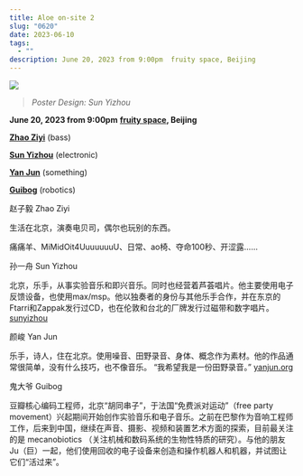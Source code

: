 ```yaml
---
title: Aloe on-site 2
slug: "0620"
date: 2023-06-10
tags:
  - ""
description: June 20, 2023 from 9:00pm  fruity space, Beijing
---
```

![](/images/uploads/aloe-on-site2.jpg)

> *Poster Design: Sun Yizhou*

**June 20, 2023 from 9:00pm**  **[fruity space](https://www.google.com.hk/maps/place/%EF%BD%86%EF%BC%B2%EF%BC%B5%EF%BC%A9%EF%BC%B4%EF%BC%B9%EF%BC%B3%EF%BC%B0%EF%BC%A1%EF%BC%A3%EF%BC%A5/@39.92591,116.41061,15z/data=!4m6!3m5!1s0x35f05329d523e1f1:0xd96cb6b2f243002d!8m2!3d39.92591!4d116.41061!16s%2Fg%2F11swvk2th8?entry=ttu), Beijing**

**[Zhao Ziyi](https://www.youtube.com/watch?v=MzrhNsOcrgw&t=3s)** (bass)

**[Sun Yizhou](https://www.youtube.com/watch?v=d9OFKR8y-CM&t=391s)** (electronic)

**[Yan Jun](https://www.youtube.com/watch?v=KXMvTpCn7fw&t=1329s)** (something)

**[Guibog](https://www.youtube.com/watch?v=p95xX0FSnWA&t=1198s)** (robotics)

赵子毅 Zhao Ziyi

生活在北京，演奏电贝司，偶尔也玩别的东西。

痛痛羊、MiMidOit4UuuuuuuU、日常、ao椅、夺命100秒、开涩露……

孙一舟 Sun Yizhou

北京，乐手，从事实验音乐和即兴音乐。同时也经营着芦荟唱片。他主要使用电子反馈设备，也使用max/msp。他以独奏者的身份与其他乐手合作，并在东京的Ftarri和Zappak发行过CD，也在伦敦和台北的厂牌发行过磁带和数字唱片。[sunyizhou](https://sunyizhou.org)

颜峻 Yan Jun

乐手，诗人，住在北京。使用噪音、田野录音、身体、概念作为素材。他的作品通常很简单，没有什么技巧，也不像音乐。 “我希望我是一份田野录音。” [yanjun.org](https://yanjun.org)

鬼大爷 Guibog

豆瓣核心编码工程师，北京“胡同串子”，于法国“免费派对运动”（free party movement）兴起期间开始创作实验音乐和电子音乐。之前在巴黎作为音响工程师工作，后来到中国，继续在声音、摄影、视频和装置艺术方面的探索，目前最关注的是 mecanobiotics （关注机械和数码系统的生物性特质的研究）。与他的朋友Ju（巨）一起，他们使用回收的电子设备来创造和操作机器人和机器，并试图让它们“活过来”。